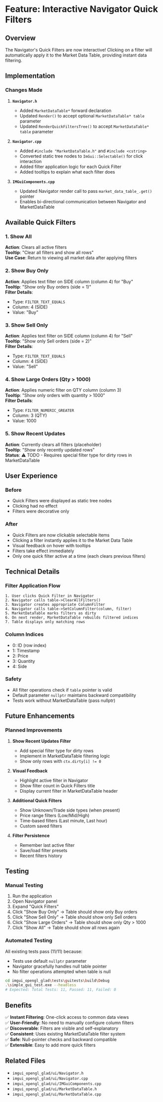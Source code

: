 # Feature: Interactive Navigator Quick Filters

## Overview
The Navigator's Quick Filters are now interactive! Clicking on a filter will automatically apply it to the Market Data Table, providing instant data filtering.

## Implementation

### Changes Made

1. **`Navigator.h`**
   - Added `MarketDataTable*` forward declaration
   - Updated `Render()` to accept optional `MarketDataTable* table` parameter
   - Updated `RenderQuickFiltersTree()` to accept `MarketDataTable* table` parameter

2. **`Navigator.cpp`**
   - Added `#include "MarketDataTable.h"` and `#include <cstring>`
   - Converted static tree nodes to `ImGui::Selectable()` for click interaction
   - Added filter application logic for each Quick Filter
   - Added tooltips to explain what each filter does

3. **`IMGuiComponents.cpp`**
   - Updated Navigator render call to pass `market_data_table_.get()` pointer
   - Enables bi-directional communication between Navigator and MarketDataTable

## Available Quick Filters

### 1. Show All
**Action**: Clears all active filters  
**Tooltip**: "Clear all filters and show all rows"  
**Use Case**: Return to viewing all market data after applying filters

### 2. Show Buy Only
**Action**: Applies text filter on SIDE column (column 4) for "Buy"  
**Tooltip**: "Show only Buy orders (side = 1)"  
**Filter Details**:
- Type: `FILTER_TEXT_EQUALS`
- Column: 4 (SIDE)
- Value: "Buy"

### 3. Show Sell Only
**Action**: Applies text filter on SIDE column (column 4) for "Sell"  
**Tooltip**: "Show only Sell orders (side = 2)"  
**Filter Details**:
- Type: `FILTER_TEXT_EQUALS`
- Column: 4 (SIDE)
- Value: "Sell"

### 4. Show Large Orders (Qty > 1000)
**Action**: Applies numeric filter on QTY column (column 3)  
**Tooltip**: "Show only orders with quantity > 1000"  
**Filter Details**:
- Type: `FILTER_NUMERIC_GREATER`
- Column: 3 (QTY)
- Value: 1000

### 5. Show Recent Updates
**Action**: Currently clears all filters (placeholder)  
**Tooltip**: "Show only recently updated rows"  
**Status**: ⚠️ TODO - Requires special filter type for dirty rows in MarketDataTable

## User Experience

### Before
- Quick Filters were displayed as static tree nodes
- Clicking had no effect
- Filters were decorative only

### After
- Quick Filters are now clickable selectable items
- Clicking a filter instantly applies it to the Market Data Table
- Visual feedback on hover with tooltips
- Filters take effect immediately
- Only one quick filter active at a time (each clears previous filters)

## Technical Details

### Filter Application Flow
```
1. User clicks Quick Filter in Navigator
2. Navigator calls table->ClearAllFilters()
3. Navigator creates appropriate ColumnFilter
4. Navigator calls table->SetColumnFilter(column, filter)
5. MarketDataTable marks filters as dirty
6. On next render, MarketDataTable rebuilds filtered indices
7. Table displays only matching rows
```

### Column Indices
- 0: ID (row index)
- 1: Timestamp
- 2: Price
- 3: Quantity
- 4: Side

### Safety
- All filter operations check if `table` pointer is valid
- Default parameter `nullptr` maintains backward compatibility
- Tests work without MarketDataTable (pass nullptr)

## Future Enhancements

### Planned Improvements
1. **Show Recent Updates Filter**
   - Add special filter type for dirty rows
   - Implement in MarketDataTable filtering logic
   - Show only rows with `ctx.dirty[i] != 0`

2. **Visual Feedback**
   - Highlight active filter in Navigator
   - Show filter count in Quick Filters title
   - Display current filter in MarketDataTable header

3. **Additional Quick Filters**
   - Show Unknown/Trade side types (when present)
   - Price range filters (Low/Mid/High)
   - Time-based filters (Last minute, Last hour)
   - Custom saved filters

4. **Filter Persistence**
   - Remember last active filter
   - Save/load filter presets
   - Recent filters history

## Testing

### Manual Testing
1. Run the application
2. Open Navigator panel
3. Expand "Quick Filters"
4. Click "Show Buy Only" → Table should show only Buy orders
5. Click "Show Sell Only" → Table should show only Sell orders
6. Click "Show Large Orders" → Table should show only Qty > 1000
7. Click "Show All" → Table should show all rows again

### Automated Testing
All existing tests pass (11/11) because:
- Tests use default `nullptr` parameter
- Navigator gracefully handles null table pointer
- No filter operations attempted when table is null

```bash
cd imgui_opengl_glad\tests\guitests\build\Debug
.\simple_gui_test.exe --headless
# Expected: Total Tests: 11, Passed: 11, Failed: 0
```

## Benefits

✅ **Instant Filtering**: One-click access to common data views  
✅ **User-Friendly**: No need to manually configure column filters  
✅ **Discoverable**: Filters are visible and self-explanatory  
✅ **Consistent**: Uses existing MarketDataTable filter system  
✅ **Safe**: Null-pointer checks and backward compatible  
✅ **Extensible**: Easy to add more quick filters

## Related Files
- `imgui_opengl_glad/ui/Navigator.h`
- `imgui_opengl_glad/ui/Navigator.cpp`
- `imgui_opengl_glad/ui/IMGuiComponents.cpp`
- `imgui_opengl_glad/ui/MarketDataTable.h`
- `imgui_opengl_glad/ui/MarketDataTable.cpp`
